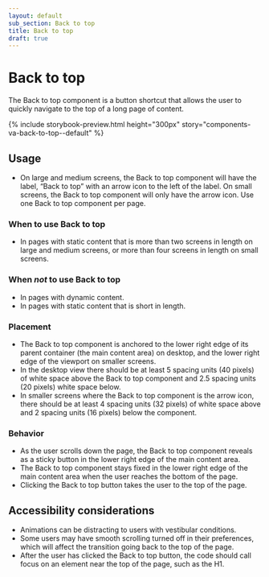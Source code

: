 ```yaml
---
layout: default
sub_section: Back to top
title: Back to top
draft: true
---
```


# Back to top

<p class="va-introtext">The Back to top component is a button shortcut that allows the user to quickly navigate to the top of a long page of content.</p>

{% include storybook-preview.html height="300px" story="components-va-back-to-top--default" %}

## Usage
* On large and medium screens, the Back to top component will have the label, “Back to top” with an arrow icon to the left of the label. On small screens, the Back to top component will only have the arrow icon. Use one Back to top component per page.

### When to use Back to top
* In pages with static content that is more than two screens in length on large and medium screens, or more than four screens in length on small screens.

### When _not_ to use Back to top
* In pages with dynamic content.
* In pages with static content that is short in length.

### Placement
* The Back to top component is anchored to the lower right edge of its parent container (the main content area) on desktop, and the lower right edge of the viewport on smaller screens.
* In the desktop view there should be at least 5 spacing units (40 pixels) of white space above the Back to top component and 2.5 spacing units (20 pixels) white space below. 
* In smaller screens where the Back to top component is the arrow icon, there should be at least 4 spacing units (32 pixels) of white space above and 2 spacing units (16 pixels) below the component.  

### Behavior
* As the user scrolls down the page, the Back to top component reveals as a sticky button in the lower right edge of the main content area.
* The Back to top component stays fixed in the lower right edge of the main content area when the user reaches the bottom of the page.  
* Clicking the Back to top button takes the user to the top of the page.

## Accessibility considerations
* Animations can be distracting to users with vestibular conditions.
* Some users may have smooth scrolling turned off in their preferences, which will affect the transition going back to the top of the page.
* After the user has clicked the Back to top button, the code should call focus on an element near the top of the page, such as the H1.
